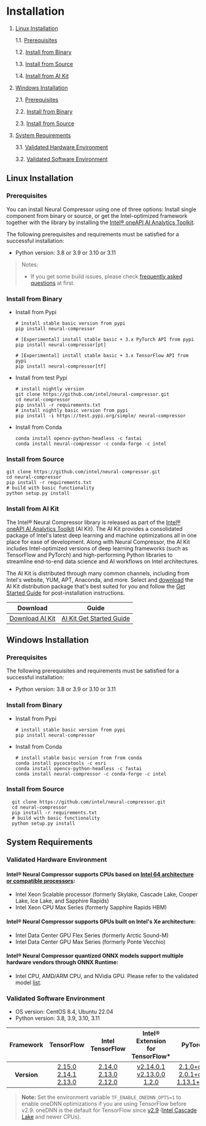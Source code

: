# Installation

1. [Linux Installation](#linux-installation)

    1.1. [Prerequisites](#prerequisites)

    1.2. [Install from Binary](#install-from-binary)

    1.3. [Install from Source](#install-from-source)

    1.4. [Install from AI Kit](#install-from-ai-kit)

2. [Windows Installation](#windows-installation)

    2.1. [Prerequisites](#prerequisites-1)

    2.2. [Install from Binary](#install-from-binary-1)

    2.3. [Install from Source](#install-from-source-1)

3. [System Requirements](#system-requirements)

   3.1. [Validated Hardware Environment](#validated-hardware-environment)

   3.2. [Validated Software Environment](#validated-software-environment)

## Linux Installation
### Prerequisites
You can install Neural Compressor using one of three options: Install single component from binary or source, or get the Intel-optimized framework together with the library by installing the [Intel® oneAPI AI Analytics Toolkit](https://software.intel.com/content/www/us/en/develop/tools/oneapi/ai-analytics-toolkit.html).

The following prerequisites and requirements must be satisfied for a successful installation:

- Python version: 3.8 or 3.9 or 3.10 or 3.11

> Notes:
> - If you get some build issues, please check [frequently asked questions](faq.md) at first.

### Install from Binary
- Install from Pypi
  ```Shell
  # install stable basic version from pypi
  pip install neural-compressor
  ```
  ```Shell
  # [Experimental] install stable basic + 3.x PyTorch API from pypi 
  pip install neural-compressor[pt]
  ```
  ```Shell
  # [Experimental] install stable basic + 3.x TensorFlow API from pypi 
  pip install neural-compressor[tf]
  ```

- Install from test Pypi
  ```Shell
  # install nightly version
  git clone https://github.com/intel/neural-compressor.git
  cd neural-compressor
  pip install -r requirements.txt
  # install nightly basic version from pypi
  pip install -i https://test.pypi.org/simple/ neural-compressor
  ```

- Install from Conda 
  ```Shell
  conda install opencv-python-headless -c fastai
  conda install neural-compressor -c conda-forge -c intel
  ```

### Install from Source

  ```Shell
  git clone https://github.com/intel/neural-compressor.git
  cd neural-compressor
  pip install -r requirements.txt
  # build with basic functionality
  python setup.py install
  ```

### Install from AI Kit

The Intel® Neural Compressor library is released as part of the [Intel® oneAPI AI Analytics Toolkit](https://software.intel.com/content/www/us/en/develop/tools/oneapi/ai-analytics-toolkit.html) (AI Kit). The AI Kit provides a consolidated package of Intel's latest deep learning and machine optimizations all in one place for ease of development. Along with Neural Compressor, the AI Kit includes Intel-optimized versions of deep learning frameworks (such as TensorFlow and PyTorch) and high-performing Python libraries to streamline end-to-end data science and AI workflows on Intel architectures.

The AI Kit is distributed through many common channels, including from Intel's website, YUM, APT, Anaconda, and more. Select and [download](https://software.intel.com/content/www/us/en/develop/tools/oneapi/ai-analytics-toolkit/download.html) the AI Kit distribution package that's best suited for you and follow the [Get Started Guide](https://software.intel.com/content/www/us/en/develop/documentation/get-started-with-ai-linux/top.html) for post-installation instructions.

|Download|Guide|
|-|-|
|[Download AI Kit](https://software.intel.com/content/www/us/en/develop/tools/oneapi/ai-analytics-toolkit/) |[AI Kit Get Started Guide](https://software.intel.com/content/www/us/en/develop/documentation/get-started-with-ai-linux/top.html) |

## Windows Installation

### Prerequisites

The following prerequisites and requirements must be satisfied for a successful installation:

- Python version: 3.8 or 3.9 or 3.10 or 3.11

### Install from Binary
- Install from Pypi
  ```Shell
  # install stable basic version from pypi
  pip install neural-compressor
  ```
- Install from Conda
  ```Shell
  # install stable basic version from from conda
  conda install pycocotools -c esri
  conda install opencv-python-headless -c fastai
  conda install neural-compressor -c conda-forge -c intel
  ```

### Install from Source

```Shell
  git clone https://github.com/intel/neural-compressor.git
  cd neural-compressor
  pip install -r requirements.txt
  # build with basic functionality
  python setup.py install
  ```

## System Requirements

### Validated Hardware Environment
#### Intel® Neural Compressor supports CPUs based on [Intel 64 architecture or compatible processors](https://en.wikipedia.org/wiki/X86-64):

* Intel Xeon Scalable processor (formerly Skylake, Cascade Lake, Cooper Lake, Ice Lake, and Sapphire Rapids)
* Intel Xeon CPU Max Series (formerly Sapphire Rapids HBM)

#### Intel® Neural Compressor supports GPUs built on Intel's Xe architecture:

* Intel Data Center GPU Flex Series (formerly Arctic Sound-M)
* Intel Data Center GPU Max Series (formerly Ponte Vecchio)

#### Intel® Neural Compressor quantized ONNX models support multiple hardware vendors through ONNX Runtime:

* Intel CPU, AMD/ARM CPU, and NVidia GPU. Please refer to the validated model [list](./validated_model_list.md#validated-onnx-qdq-int8-models-on-multiple-hardware-through-onnx-runtime).

### Validated Software Environment

* OS version: CentOS 8.4, Ubuntu 22.04
* Python version: 3.8, 3.9, 3.10, 3.11

<table class="docutils">
<thead>
  <tr style="vertical-align: middle; text-align: center;">
    <th>Framework</th>
    <th>TensorFlow</th>
    <th>Intel<br>TensorFlow</th>
    <th>Intel®<br>Extension for<br>TensorFlow*</th>
    <th>PyTorch</th>
    <th>Intel®<br>Extension for<br>PyTorch*</th>
    <th>ONNX<br>Runtime</th>
    <th>MXNet</th>
  </tr>
</thead>
<tbody>
  <tr align="center">
    <th>Version</th>
    <td class="tg-7zrl"> <a href=https://github.com/tensorflow/tensorflow/tree/v2.15.0>2.15.0</a><br>
    <a href=https://github.com/tensorflow/tensorflow/tree/v2.14.1>2.14.1</a><br>
    <a href=https://github.com/tensorflow/tensorflow/tree/v2.13.0>2.13.0</a><br></td>
    <td class="tg-7zrl"> <a href=https://github.com/Intel-tensorflow/tensorflow/tree/v2.14.0>2.14.0</a><br>
    <a href=https://github.com/Intel-tensorflow/tensorflow/tree/v2.13.0>2.13.0</a><br>
    <a href=https://github.com/Intel-tensorflow/tensorflow/tree/v2.12.0>2.12.0</a><br></td>
    <td class="tg-7zrl"> <a href=https://github.com/intel/intel-extension-for-tensorflow/tree/v2.14.0.1>v2.14.0.1</a><br>
    <a href=https://github.com/intel/intel-extension-for-tensorflow/tree/v2.13.0.0>v2.13.0.0</a><br>
    <a href=https://github.com/intel/intel-extension-for-tensorflow/tree/v1.2.0>1.2.0</a><br></td>
    <td class="tg-7zrl"><a href=https://github.com/pytorch/pytorch/tree/v2.1.0>2.1.0+cpu</a><br>
    <a href=https://github.com/pytorch/pytorch/tree/v2.0.1>2.0.1+cpu</a><br>
    <a href=https://github.com/pytorch/pytorch/tree/v1.13.1>1.13.1+cpu</a><br></td>
    <td class="tg-7zrl"><a href=https://github.com/intel/intel-extension-for-pytorch/tree/v2.1.0%2Bcpu>2.1.0+cpu</a><br>
    <a href=https://github.com/intel/intel-extension-for-pytorch/tree/v2.0.100%2Bcpu>2.0.1+cpu</a><br>
    <a href=https://github.com/intel/intel-extension-for-pytorch/tree/v1.13.100%2Bcpu>1.13.1+cpu</a><br></td>
    <td class="tg-7zrl"><a href=https://github.com/microsoft/onnxruntime/tree/v1.16.3>1.16.3</a><br>
    <a href=https://github.com/microsoft/onnxruntime/tree/v1.15.1>1.15.1</a><br>    
    <a href=https://github.com/microsoft/onnxruntime/tree/v1.14.1>1.14.1</a><br></td>
    <td class="tg-7zrl"><a href=https://github.com/apache/incubator-mxnet/tree/1.9.1>1.9.1</a><br></td>
  </tr>
</tbody>
</table>

> **Note:**
> Set the environment variable ``TF_ENABLE_ONEDNN_OPTS=1`` to enable oneDNN optimizations if you are using TensorFlow before v2.9. oneDNN is the default for TensorFlow since [v2.9](https://github.com/tensorflow/tensorflow/releases/tag/v2.9.0) ([Intel Cascade Lake](https://www.intel.com/content/www/us/en/products/platforms/details/cascade-lake.html) and newer CPUs).
